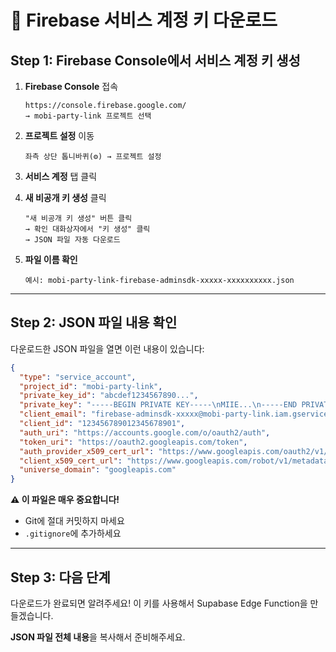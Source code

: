 # 🔑 Firebase 서비스 계정 키 다운로드

## Step 1: Firebase Console에서 서비스 계정 키 생성

1. **Firebase Console** 접속
   ```
   https://console.firebase.google.com/
   → mobi-party-link 프로젝트 선택
   ```

2. **프로젝트 설정** 이동
   ```
   좌측 상단 톱니바퀴(⚙️) → 프로젝트 설정
   ```

3. **서비스 계정** 탭 클릭

4. **새 비공개 키 생성** 클릭
   ```
   "새 비공개 키 생성" 버튼 클릭
   → 확인 대화상자에서 "키 생성" 클릭
   → JSON 파일 자동 다운로드
   ```

5. **파일 이름 확인**
   ```
   예시: mobi-party-link-firebase-adminsdk-xxxxx-xxxxxxxxxx.json
   ```

---

## Step 2: JSON 파일 내용 확인

다운로드한 JSON 파일을 열면 이런 내용이 있습니다:

```json
{
  "type": "service_account",
  "project_id": "mobi-party-link",
  "private_key_id": "abcdef1234567890...",
  "private_key": "-----BEGIN PRIVATE KEY-----\nMIIE...\n-----END PRIVATE KEY-----\n",
  "client_email": "firebase-adminsdk-xxxxx@mobi-party-link.iam.gserviceaccount.com",
  "client_id": "123456789012345678901",
  "auth_uri": "https://accounts.google.com/o/oauth2/auth",
  "token_uri": "https://oauth2.googleapis.com/token",
  "auth_provider_x509_cert_url": "https://www.googleapis.com/oauth2/v1/certs",
  "client_x509_cert_url": "https://www.googleapis.com/robot/v1/metadata/x509/firebase-adminsdk-xxxxx%40mobi-party-link.iam.gserviceaccount.com",
  "universe_domain": "googleapis.com"
}
```

**⚠️ 이 파일은 매우 중요합니다!**
- Git에 절대 커밋하지 마세요
- `.gitignore`에 추가하세요

---

## Step 3: 다음 단계

다운로드가 완료되면 알려주세요!
이 키를 사용해서 Supabase Edge Function을 만들겠습니다.

**JSON 파일 전체 내용**을 복사해서 준비해주세요.
